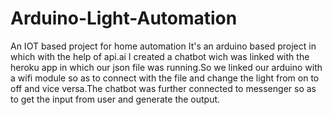 # Arduino-Light-Automation
An IOT based project for home automation
It's an arduino based project in which with the help of api.ai I created a chatbot wich was linked with the heroku app in which our json file was running.So we linked our arduino with a wifi module so as to connect with the file and change the light from on to off and vice versa.The chatbot was further connected to messenger so as to get the input from user and generate the output.
